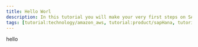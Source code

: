 ```yaml
---
title: Hello Worl
description: In this tutorial you will make your very first steps on SAP HANA and develop a very simple "Hello World" application using the SAP HANA Web-based Development Workbench on the SAP HANA Cloud Platform.
tags: [tutorial:technology/amazon_aws, tutorial:product/sapHana, tutorial:product/hcp, tutorial:interest/gettingstarted, tutorial:product/hcp_web_workbench]
---
```

hello
